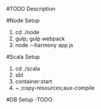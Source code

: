 #TODO Description

#Node Setup
1. cd ./node
2. gulp; gulp webpack
3. node --harmony app.js

#Scala Setup
1. cd ./scala
2. sbt
3. container:start
4. ~ ;copy-resources;aux-compile

#DB Setup
-TODO